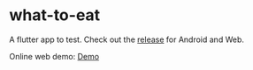 # what-to-eat

A flutter app to test. Check out the [release](https://github.com/ycfung/what-to-eat/releases) for Android and Web.

Online web demo: [Demo](https://eat.ycfung.cn/)





